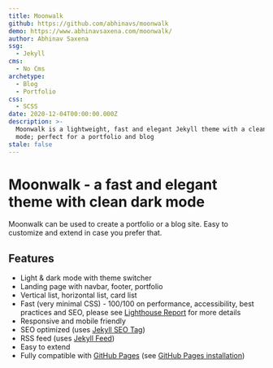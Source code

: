 ```yaml
---
title: Moonwalk
github: https://github.com/abhinavs/moonwalk
demo: https://www.abhinavsaxena.com/moonwalk/
author: Abhinav Saxena
ssg:
  - Jekyll
cms:
  - No Cms
archetype:
  - Blog
  - Portfolio
css:
  - SCSS
date: 2020-12-04T00:00:00.000Z
description: >-
  Moonwalk is a lightweight, fast and elegant Jekyll theme with a clean dark
  mode; perfect for a portfolio and blog
stale: false
---
```

# Moonwalk - a fast and elegant theme with clean dark mode

Moonwalk can be used to create a portfolio or a blog site. Easy to customize and extend in case you prefer that.

## Features
* Light & dark mode with theme switcher
* Landing page with navbar, footer, portfolio
* Vertical list, horizontal list, card list
* Fast (very minimal CSS) - 100/100 on performance, accessibility, best practices and SEO, please see [Lighthouse Report](https://raw.githubusercontent.com/abhinavs/moonwalk/master/_screenshots/lighthouse-report.png) for more details
* Responsive and mobile friendly
* SEO optimized (uses [Jekyll SEO Tag](https://github.com/jekyll/jekyll-seo-tag))
* RSS feed (uses [Jekyll Feed](https://github.com/jekyll/jekyll-feed))
* Easy to extend
* Fully compatible with [GitHub Pages](https://pages.github.com/) (see [GitHub Pages installation](#github-pages-installation))
